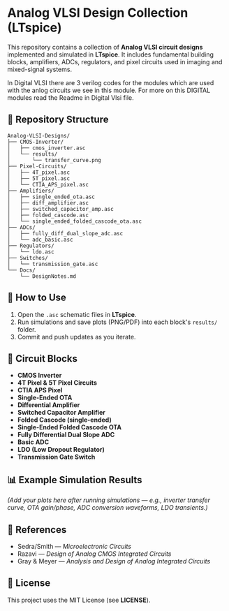 # Analog VLSI Design Collection (LTspice)

This repository contains a collection of **Analog VLSI circuit designs** implemented and simulated in **LTspice**.
It includes fundamental building blocks, amplifiers, ADCs, regulators, and pixel circuits used in imaging and mixed-signal systems.

In Digital VLSI there are 3 verilog codes for the modules which are used with the anlog circuits we see in this module.
For more on this DIGITAL modules read the Readme in Digital Vlsi file.
## 📂 Repository Structure

```
Analog-VLSI-Designs/
├── CMOS-Inverter/
│   ├── cmos_inverter.asc
│   └── results/
│       └── transfer_curve.png
├── Pixel-Circuits/
│   ├── 4T_pixel.asc
│   ├── 5T_pixel.asc
│   └── CTIA_APS_pixel.asc
├── Amplifiers/
│   ├── single_ended_ota.asc
│   ├── diff_amplifier.asc
│   ├── switched_capacitor_amp.asc
│   ├── folded_cascode.asc
│   └── single_ended_folded_cascode_ota.asc
├── ADCs/
│   ├── fully_diff_dual_slope_adc.asc
│   └── adc_basic.asc
├── Regulators/
│   └── ldo.asc
├── Switches/
│   └── transmission_gate.asc
└── Docs/
    └── DesignNotes.md
```

## 🔧 How to Use

1. Open the `.asc` schematic files in **LTspice**.
2. Run simulations and save plots (PNG/PDF) into each block's `results/` folder.
3. Commit and push updates as you iterate.

## 📑 Circuit Blocks

- **CMOS Inverter**
- **4T Pixel & 5T Pixel Circuits**
- **CTIA APS Pixel**
- **Single-Ended OTA**
- **Differential Amplifier**
- **Switched Capacitor Amplifier**
- **Folded Cascode (single-ended)**
- **Single-Ended Folded Cascode OTA**
- **Fully Differential Dual Slope ADC**
- **Basic ADC**
- **LDO (Low Dropout Regulator)**
- **Transmission Gate Switch**

## 📊 Example Simulation Results

*(Add your plots here after running simulations — e.g., inverter transfer curve, OTA gain/phase, ADC conversion waveforms, LDO transients.)*

## 📘 References

- Sedra/Smith — *Microelectronic Circuits*
- Razavi — *Design of Analog CMOS Integrated Circuits*
- Gray & Meyer — *Analysis and Design of Analog Integrated Circuits*

## 📜 License

This project uses the MIT License (see **LICENSE**).
